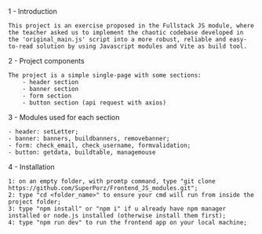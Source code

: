 1 - Introduction

    This project is an exercise proposed in the Fullstack JS module, where the teacher asked us to implement the chaotic codebase developed in the 'original_main.js' script into a more robust, reliable and easy-to-read solution by using Javascript modules and Vite as build tool.

2 - Project components

    The project is a simple single-page with some sections:
        - header section
        - banner section
        - form section
        - button section (api request with axios)

3 - Modules used for each section

    - header: setLetter;
    - banner: banners, buildbanners, removebanner;
    - form: check_email, check_username, formvalidation;
    - button: getdata, buildtable, managemouse

4 - Installation

    1: on an empty folder, with promtp command, type "git clone https://github.com/SuperPorz/Frontend_JS_modules.git";
    2: type "cd <folder_name>" to ensure your cmd will run from inside the project folder;
    3: type "npm install" or "npm i" if u already have npm manager installed or node.js installed (otherwise install them first);
    4: type "npm run dev" to run the frontend app on your local machine;